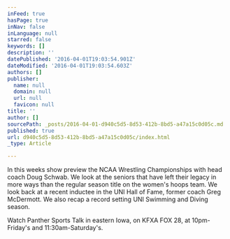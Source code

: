 ```yaml
---
inFeed: true
hasPage: true
inNav: false
inLanguage: null
starred: false
keywords: []
description: ''
datePublished: '2016-04-01T19:03:54.901Z'
dateModified: '2016-04-01T19:03:54.603Z'
authors: []
publisher:
  name: null
  domain: null
  url: null
  favicon: null
title: ''
author: []
sourcePath: _posts/2016-04-01-d940c5d5-8d53-412b-8bd5-a47a15c0d05c.md
published: true
url: d940c5d5-8d53-412b-8bd5-a47a15c0d05c/index.html
_type: Article

---
```

In this weeks show preview the NCAA Wrestling Championships with head coach Doug Schwab. We look at the seniors that have left their legacy in more ways than the regular season title on the women's hoops team. We look back at a recent inductee in the UNI Hall of Fame, former coach Greg McDermott. We also recap a record setting UNI Swimming and Diving season.

Watch Panther Sports Talk in eastern Iowa, on KFXA FOX 28, at 10pm-Friday's and 11:30am-Saturday's.